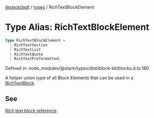 [@slack/bolt](../../../../index.md) / [types](../index.md) / RichTextBlockElement

# Type Alias: RichTextBlockElement

```ts
type RichTextBlockElement = 
  | RichTextSection
  | RichTextList
  | RichTextQuote
  | RichTextPreformatted;
```

Defined in: node\_modules/@slack/types/dist/block-kit/blocks.d.ts:180

A helper union type of all Block Elements that can be used in a [RichTextBlock](../interfaces/RichTextBlock.md).

## See

[Rich text block reference](https://api.slack.com/reference/block-kit/blocks#rich_text).
